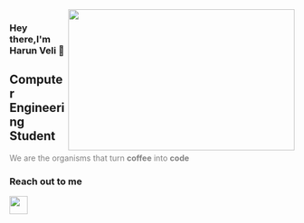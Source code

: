 <img src="https://media.giphy.com/media/qgQUggAC3Pfv687qPC/giphy.gif" align="right" width="400" height="250">

### Hey there,I'm Harun Veli 👋

## Computer Engineering Student
<font color="gray">We are the organisms that turn <b>coffee</b> into <b>code</b> </font>


### Reach out to me
<a href="https://www.instagram.com/harun_veli/"><img height="32" width="32" src="https://unpkg.com/simple-icons@v6/icons/instagram.svg" align="left" /></a>
